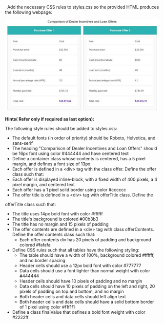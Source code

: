 ﻿` `Add the necessary CSS rules to styles.css so the provided HTML produces the following webpage: 

![](Aspose.Words.7891e055-4253-46b8-9189-3801b5df1932.001.jpeg)

**Hints( Refer only if required as last option):** 

The following style rules should be added to styles.css:

- The default fonts (in order of priority)  should be Roboto, Helvetica, and sans-serif 
- The heading "Comparison of Dealer Incentives and Loan Offers" should be 16px font using color #444444 and have centered text
- Define a container class whose contents is centered, has a 5 pixel margin, and defines  a font size of 13px 
- Each offer is defined in a \<div> tag with the class offer. Define the offer class such that: 
- Each offer is displayed inline-block, with a fixed width of 400 pixels, a 4 pixel margin, and centered text
- Each offer has a 1 pixel solid border using color #cccccc
- The offer title is defined in a \<div> tag with offerTitle class. Define the 

offerTitle class such that: 

- The title uses 14px bold font with color #ffffff
- The title's background is colored #00b3b3
- The title has no margin and 15 pixels of padding 
- The offer contents are defined in a \<div> tag with class offerContents. Define the offer contents class such that: 
  - Each offer contents div has 20 pixels of padding and background colored #fafafa
- Define CSS rules such that all tables have the following styling: 
  - The table should have a width of 100%, background colored #ffffff, and no border spacing 
  - Header cells should use a 12px bold font with color #777777
  - Data cells should use a font lighter than normal weight with color #444444
  - Header cells should have 10 pixels of padding and no margin
  - Data cells should have 10 pixels of padding on the left and right, 20 pixels of padding on top and bottom, and no margin
  - Both header cells and data cells should left align text
  - Both header cells and data cells  should have a solid bottom border of 1 pixel using color #f1f1f1 
- Define a class  finalValue that defines a bold font weight with color #2222ff
